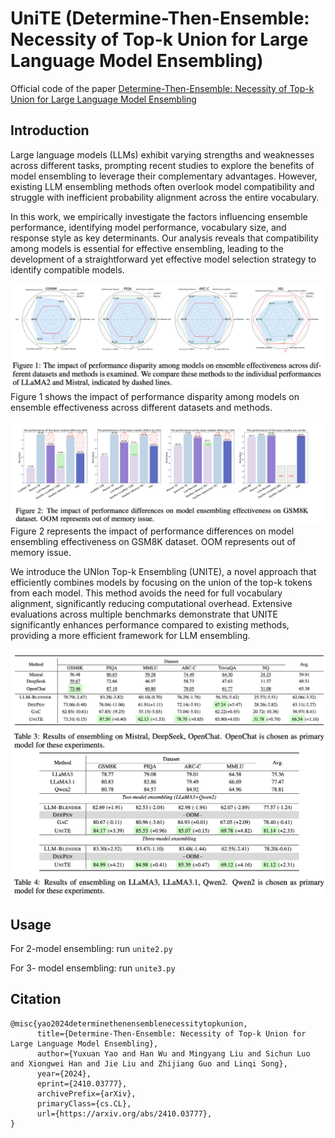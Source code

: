 # UniTE (Determine-Then-Ensemble: Necessity of Top-k Union for Large Language Model Ensembling)

Official code of the paper [Determine-Then-Ensemble: Necessity of Top-k Union for Large Language Model Ensembling](https://arxiv.org/abs/2410.03777)

## Introduction

Large language models (LLMs) exhibit varying strengths and weaknesses across different tasks, prompting recent studies to explore the benefits of model ensembling to leverage their complementary advantages. However, existing LLM ensembling methods often overlook model compatibility and struggle with inefficient probability alignment across the entire vocabulary.

In this work, we empirically investigate the factors influencing ensemble performance, identifying model performance, vocabulary size, and response style as key determinants. Our analysis reveals that compatibility among models is essential for effective ensembling, leading to the development of a straightforward yet effective model selection strategy to identify compatible models.

![Impact of performance gap](figures/Fig1.png)
Figure 1 shows the impact of performance disparity among models on ensemble effectiveness across different datasets and methods.

![Impact of vocabulary size](figures/Fig2.png)
Figure 2 represents the impact of performance differences on model ensembling effectiveness on GSM8K dataset. OOM represents out of memory issue.

We introduce the UNIon Top-k Ensembling (UNITE), a novel approach that efficiently combines models by focusing on the union of the top-k tokens from each model. This method avoids the need for full vocabulary alignment, significantly reducing computational overhead. Extensive evaluations across multiple benchmarks demonstrate that UNITE significantly enhances performance compared to existing methods, providing a more efficient framework for LLM ensembling.

![Impact of vocabulary size](figures/Table.png)

## Usage
For 2-model ensembling: run ```unite2.py```

For 3- model ensembling: run ```unite3.py```

## Citation
```
@misc{yao2024determinethenensemblenecessitytopkunion,
      title={Determine-Then-Ensemble: Necessity of Top-k Union for Large Language Model Ensembling}, 
      author={Yuxuan Yao and Han Wu and Mingyang Liu and Sichun Luo and Xiongwei Han and Jie Liu and Zhijiang Guo and Linqi Song},
      year={2024},
      eprint={2410.03777},
      archivePrefix={arXiv},
      primaryClass={cs.CL},
      url={https://arxiv.org/abs/2410.03777}, 
}
```
